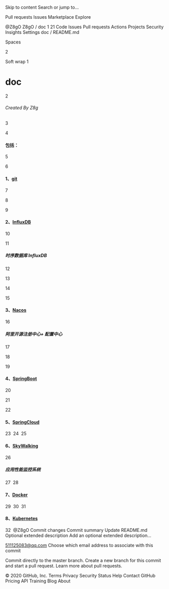 Skip to content
Search or jump to…

Pull requests
Issues
Marketplace
Explore
 
@Z8gO 
Z8gO
/
doc
1
21
Code
Issues
Pull requests
Actions
Projects
Security
Insights
Settings
doc
/
README.md
 

Spaces

2

Soft wrap
1
#  doc  
2
######  Created By Z8g
3
  
4
####  包括：  
5
  
6
####  1、<a href="./doc/git.md">git</a>  
7
  
8
  
9
####  2、<a href="./doc/InfluxDB.md">InfluxDB</a>    
10
  
11
#####  时序数据库 InfluxDB  
12
  
13
  
14
  
15
####  3、<a href="./doc/Nacos.md">Nacos</a>    
16
##### 阿里开源注册中心+ 配置中心  
17
  
18
  
19
####  4、<a href="./doc/SpringBoot.md">SpringBoot</a>    
20
  
21
  
22
####  5、<a href="./doc/SpringCloud.md">SpringCloud</a>  
23
​
24
​
25
####  6、<a href="./doc/Skywalking.md">SkyWalking</a>  
26
#####  应用性能监控系统  
27
​
28
####  7、<a href="./doc/docker.md">Docker</a>  
29
​
30
​
31
####  8、<a href="./doc/K8s.md">Kubernetes</a>  
32
​
@Z8gO
Commit changes
Commit summary
Update README.md
Optional extended description
Add an optional extended description…

511125083@qq.com
Choose which email address to associate with this commit

 Commit directly to the master branch.
 Create a new branch for this commit and start a pull request. Learn more about pull requests.
 
© 2020 GitHub, Inc.
Terms
Privacy
Security
Status
Help
Contact GitHub
Pricing
API
Training
Blog
About
